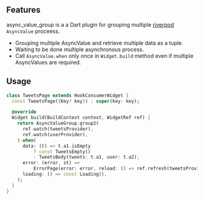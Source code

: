 ## Features
async_value_group is a a Dart plugin for grouping multiple [riverpod](https://github.com/rrousselGit/riverpod) `AsyncValue` proceess.
- Grouping multiple AsyncValue and retrieve multiple data as a tuple.
- Waiting to be done multiple asynchronous process.
- Call `AsyncValue.when` only once in `Widget.build` method even if multiple AsyncValues are required.

## Usage
```dart
class TweetsPage extends HookConsumerWidget {
  const TweetsPage({Key? key}) : super(key: key);

  @override
  Widget build(BuildContext context, WidgetRef ref) {
    return AsyncValueGroup.group2(
      ref.watch(tweetsProvider),
      ref.watch(userProvider),
    ).when(
      data: (t) => t.a1.isEmpty
          ? const TweetsEmpty()
          : TweetsBody(tweets: t.a1, user: t.a2),
      error: (error, st) =>
          ErrorPage(error: error, reload: () => ref.refresh(tweetsProvider)),
      loading: () => const Loading(),
    );
  }
}
```